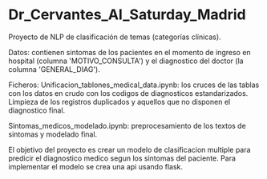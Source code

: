 # Dr_Cervantes_AI_Saturday_Madrid
Proyecto de NLP de clasificación de temas (categorías clínicas).

Datos: contienen sintomas de los pacientes en el momento de ingreso en hospital (columna 'MOTIVO_CONSULTA') y el diagnostico del doctor
(la columna 'GENERAL_DIAG').

Ficheros:
Unificacion_tablones_medical_data.ipynb: los cruces de las tablas con los datos en crudo con los codigos de diagnosticos estandarizados.
Limpieza de los registros duplicados y aquellos que no disponen el diagnostico final.

Sintomas_medicos_modelado.ipynb: preprocesamiento de los textos de sintomas y modelado final.

El objetivo del proyecto es crear un modelo de clasificacion multiple para predicir el diagnostico medico segun los sintomas del paciente.
Para implementar el modelo se crea una api usando flask.
